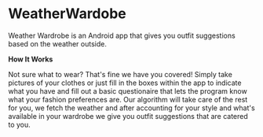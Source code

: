 # WeatherWardobe

Weather Wardrobe is an Android app that gives you outfit suggestions based on the weather outside.

**How It Works**

Not sure what to wear? That's fine we have you covered! Simply take pictures of your clothes or just fill in the boxes within the app to indicate what you have and fill out a basic questionaire that lets the program know what your fashion preferences are. Our algorithm will take care of the rest for you, we fetch the weather and after accounting for your style and what's available in your wardrobe we give you outfit suggestions that are catered to you.
